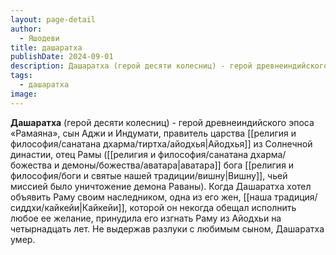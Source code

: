 ```yaml
---
layout: page-detail
author:
  - Яшодеви
title: дашаратха
publishDate: 2024-09-01
description: Дашаратха (герой десяти колесниц) - герой древнеиндийского эпоса «Рамаяна», сын Аджи и Индумати, правитель царства Айодхья из Солнечной династии, отец Рамы (аватара бога Вишну, чьей миссией было уничтожение демона Раваны).
tags:
  - дашаратха
image:
---
```

**Дашаратха** (герой десяти колесниц) - герой древнеиндийского эпоса «Рамаяна», сын Аджи и Индумати, правитель царства [[религия и философия/санатана дхарма/тиртха/айодхья|Айодхья]] из Солнечной династии, отец Рамы ([[религия и философия/санатана дхарма/божества и демоны/божества/аватара|аватара]] бога [[религия и философия/боги и святые нашей традиции/вишну|Вишну]], чьей миссией было уничтожение демона Раваны). Когда Дашаратха хотел объявить Раму своим наследником, одна из его жен, [[наша традиция/сиддхи/кайкейи|Кайкейи]], которой он некогда обещал исполнить любое ее желание, принудила его изгнать Раму из Айодхьи на четырнадцать лет. Не выдержав разлуки с любимым сыном, Дашаратха умер.

